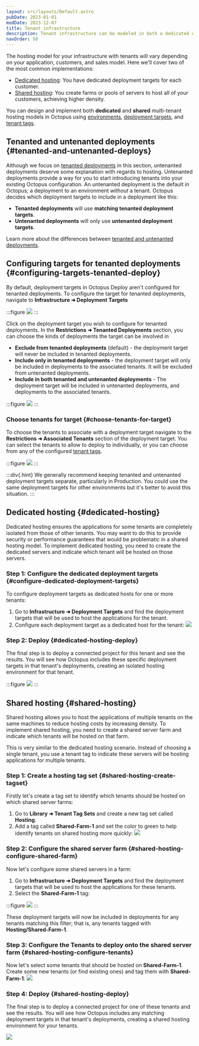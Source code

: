 ```yaml
---
layout: src/layouts/Default.astro
pubDate: 2023-01-01
modDate: 2023-12-07
title: Tenant infrastructure
description: Tenant infrastructure can be modeled in both a dedicated or shared way in Octopus using environments, deployment targets, and tenant tags.
navOrder: 50
---
```


The hosting model for your infrastructure with tenants will vary depending on your application, customers, and sales model. Here we'll cover two of the most common implementations:

- [Dedicated hosting](#dedicated-hosting): You have dedicated deployment targets for each customer.
- [Shared hosting](#shared-hosting): You create farms or pools of servers to host all of your customers, achieving higher density.

You can design and implement both **dedicated** and **shared** multi-tenant hosting models in Octopus using [environments](/docs/infrastructure/environments/), [deployment targets](/docs/infrastructure/), and [tenant tags](/docs/tenants/tenant-tags).

## Tenanted and untenanted deployments {#tenanted-and-untenanted-deploys}

Although we focus on [tenanted deployments](https://yamldoc.liuyan.wang/use-case/tenanted-deployments) in this section, untenanted deployments deserve some explanation with regards to hosting. Untenanted deployments provide a way for you to start introducing tenants into your existing Octopus configuration. An untenanted deployment is the default in Octopus; a deployment to an environment *without* a tenant. Octopus decides which deployment targets to include in a deployment like this:

- **Tenanted deployments** will use **matching tenanted deployment targets**.
- **Untenanted deployments** will only use **untenanted deployment targets**.

Learn more about the differences between [tenanted and untenanted deployments](/docs/tenants/#tenanted-and-untenanted-deployments).

## Configuring targets for tenanted deployments {#configuring-targets-tenanted-deploy}

By default, deployment targets in Octopus Deploy aren't configured for tenanted deployments.  To configure the target for tenanted deployments, navigate to **Infrastructure ➜ Deployment Targets**

:::figure
![](/docs/tenants/images/octopus-deployment-targets.png)
:::

Click on the deployment target you wish to configure for tenanted deployments. In the **Restrictions ➜ Tenanted Deployments** section, you can choose the kinds of deployments the target can be involved in

- **Exclude from tenanted deployments** (default) - the deployment target will never be included in tenanted deployments.
- **Include only in tenanted deployments** - the deployment target will only be included in deployments to the associated tenants. It will be excluded from untenanted deployments.
- **Include in both tenanted and untenanted deployments** - The deployment target will be included in untenanted deployments, and deployments to the associated tenants.

:::figure
![](/docs/tenants/images/target-restrictions-tenant-deployments.png)
:::

### Choose tenants for target {#choose-tenants-for-target}

To choose the tenants to associate with a deployment target navigate to the **Restrictions ➜ Associated Tenants** section of the deployment target. You can select the tenants to allow to deploy to individually, or you can choose from any of the configured [tenant tags](/docs/tenants/tenant-tags).

:::figure
![](/docs/tenants/images/target-restrictions-associated-tenants.png)
:::

:::div{.hint}
We generally recommend keeping tenanted and untenanted deployment targets separate, particularly in Production. You could use the same deployment targets for other environments but it's better to avoid this situation.
:::

## Dedicated hosting {#dedicated-hosting}

Dedicated hosting ensures the applications for some tenants are completely isolated from those of other tenants. You may want to do this to provide security or performance guarantees that would be problematic in a shared hosting model. To implement dedicated hosting, you need to create the dedicated servers and indicate which tenant will be hosted on those servers.

### Step 1: Configure the dedicated deployment targets {#configure-dedicated-deployment-targets}

To configure deployment targets as dedicated hosts for one or more tenants:

1. Go to **Infrastructure ➜ Deployment Targets** and find the deployment targets that will be used to host the applications for the tenant. 
2. Configure each deployment target as a dedicated host for the tenant:
   ![](/docs/tenants/images/multi-tenant-dedicated-deployment-target.png)

### Step 2: Deploy {#dedicated-hosting-deploy}

The final step is to deploy a connected project for this tenant and see the results. You will see how Octopus includes these specific deployment targets in that tenant's deployments, creating an isolated hosting environment for that tenant.

:::figure
![](/docs/tenants/images/multi-tenant-deployment-dedicated.png)
:::

## Shared hosting {#shared-hosting}

Shared hosting allows you to host the applications of multiple tenants on the same machines to reduce hosting costs by increasing density. To implement shared hosting, you need to create a shared server farm and indicate which tenants will be hosted on that farm. 

This is very similar to the dedicated hosting scenario. Instead of choosing a single tenant, you use a tenant tag to indicate these servers will be hosting applications for multiple tenants.

### Step 1: Create a hosting tag set {#shared-hosting-create-tagset}

Firstly let's create a tag set to identify which tenants should be hosted on which shared server farms:

1. Go to **Library ➜ Tenant Tag Sets** and create a new tag set called **Hosting**.
2. Add a tag called **Shared-Farm-1** and set the color to green to help identify tenants on shared hosting more quickly:
   ![](/docs/tenants/images/multi-tenant-shared-tag.png)

### Step 2: Configure the shared server farm {#shared-hosting-configure-shared-farm}

Now let's configure some shared servers in a farm:

1. Go to **Infrastructure ➜ Deployment Targets** and find the deployment targets that will be used to host the applications for these tenants.
2. Select the **Shared-Farm-1** tag:

:::figure
![](/docs/tenants/images/multi-tenant-infra.png)
:::

These deployment targets will now be included in deployments for any tenants matching this filter; that is, any tenants tagged with **Hosting/Shared-Farm-1**.

### Step 3: Configure the Tenants to deploy onto the shared server farm {#shared-hosting-configure-tenants}

Now let's select some tenants that should be hosted on **Shared-Farm-1**. Create some new tenants (or find existing ones) and tag them with **Shared-Farm-1**:
![](/docs/tenants/images/multi-tenant-shared-server.png)

### Step 4: Deploy {#shared-hosting-deploy}

The final step is to deploy a connected project for one of these tenants and see the results. You will see how Octopus includes any matching deployment targets in that tenant's deployments, creating a shared hosting environment for your tenants.

![](/docs/tenants/images/multi-tenant-shared-deployment.png)
